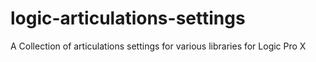# logic-articulations-settings
A Collection of articulations settings for various libraries for Logic Pro X
